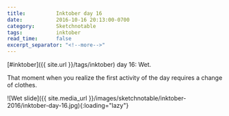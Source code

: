 ```yaml
---
title:          Inktober day 16
date:           2016-10-16 20:13:00-0700
category:       Sketchnotable
tags:           inktober
read_time:      false
excerpt_separator: "<!--more-->"
---
```

[#inktober]({{ site.url }}/tags/inktober) day 16: Wet.

That moment when you realize the first activity of the day requires a change of clothes.

![Wet slide]({{ site.media_url }}/images/sketchnotable/inktober-2016/inktober-day-16.jpg){:loading="lazy"}

<!--more-->
